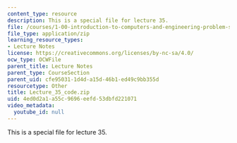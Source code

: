 ```yaml
---
content_type: resource
description: This is a special file for lecture 35.
file: /courses/1-00-introduction-to-computers-and-engineering-problem-solving-spring-2012/4ed0d2a1a55c9696eefd53dbfd221071_Lecture_35_code.zip
file_type: application/zip
learning_resource_types:
- Lecture Notes
license: https://creativecommons.org/licenses/by-nc-sa/4.0/
ocw_type: OCWFile
parent_title: Lecture Notes
parent_type: CourseSection
parent_uid: cfe95031-1d4d-a15d-46b1-ed49c9bb355d
resourcetype: Other
title: Lecture_35_code.zip
uid: 4ed0d2a1-a55c-9696-eefd-53dbfd221071
video_metadata:
  youtube_id: null
---
```

This is a special file for lecture 35.